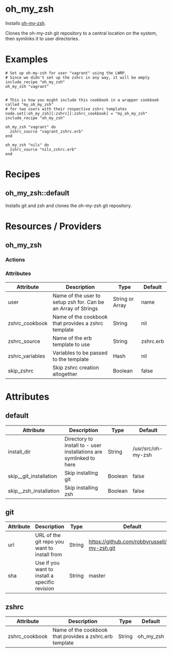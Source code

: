 # oh_my_zsh

Installs [oh-my-zsh](https://github.com/robbyrussell/oh-my-zsh).

Clones the oh-my-zsh git repository to a central location on the system, then symlinks it to user directories.

# Examples

    # Set up oh-my-zsh for user "vagrant" using the LWRP.
    # Since we didn't set up the zshrc in any way, it will be empty
    include_recipe "oh_my_zsh"
    oh_my_zsh "vagrant"


    # This is how you might include this cookbook in a wrapper cookbook called "my_oh_my_zsh"
    # for two users with their respective zshrc templates
    node.set[:oh_my_zsh][:zshrc][:zshrc_cookbook] = "my_oh_my_zsh"
    include_recipe "oh_my_zsh"

    oh_my_zsh "vagrant" do
      zshrc_source "vagrant_zshrc.erb"
    end

    oh_my_zsh "nils" do
      zshrc_source "nils_zshrc.erb"
    end

# Recipes

## oh_my_zsh::default

Installs git and zsh and clones the oh-my-zsh git repository.

# Resources / Providers

## oh_my_zsh

### Actions

### Attributes

Attribute | Description | Type | Default
--------- | ----------- | ---- | -------
user | Name of the user to setup zsh for. Can be an Array of Strings | String or Array | name
zshrc_cookbook | Name of the cookbook that provides a zshrc template | String | nil
zshrc_source | Name of the erb template to use | String | zshrc.erb
zshrc_variables | Variables to be passed to the template | Hash | nil
skip_zshrc | Skip zshrc creation altogether | Boolean | false

# Attributes

## default

Attribute | Description | Type | Default
--------- | ----------- | ---- | -------
install_dir | Directory to install to - user installations are symlinked to here | String | /usr/src/oh-my-zsh
skip__git_installation | Skip installing git | Boolean | false
skip__zsh_installation | Skip installing zsh | Boolean | false

## git

Attribute | Description | Type | Default
--------- | ----------- | ---- | -------
url | URL of the git repo you want to install from | String | https://github.com/robbyrussell/oh-my-zsh.git
sha | Use if you want to install a specific revision | String | master

## zshrc

Attribute | Description | Type | Default
--------- | ----------- | ---- | -------
zshrc_cookbook | Name of the cookbook that provides a zshrc.erb template | String | oh_my_zsh
